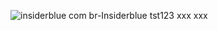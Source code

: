 ![insiderblue com br-Insiderblue](https://github.com/user-attachments/assets/cadedd53-8df8-43c8-a0b2-4f16adc96b52)
tst123
xxx
xxx
